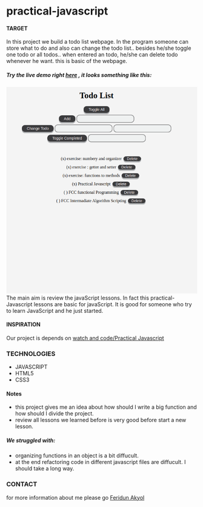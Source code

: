 # practical-javascript
#### TARGET
In this project we build a todo list webpage.
In the program someone can store what to do and also can change the todo list.. besides he/she toggle one todo or all todos..
when entered an todo, he/she can delete todo whenever he want. this is basic of the webpage.
##### Try the live demo right [here](https://feridunakyol.github.io/practical-javascript/) , it looks something like this:
![](https://raw.githubusercontent.com/feridunAKYOL/practical-javascript/master/todoList.png)
The main aim is review the javaScript lessons. In fact this practical-Javascript lessons are basic for javaScript. It is good for someone who try to learn JavaScript and he just started. 
#### INSPIRATION
Our project is depends on [watch and code/Practical Javascript](https://watchandcode.com/p/practical-javascript) 



### TECHNOLOGIES
- JAVASCRIPT
- HTML5
- CSS3

#### Notes

* this project gives me an idea about how should I write a big function and how should I divide the project.
* review all lessons we learned before is very good before start a new lesson.

##### We struggled with:

* organizing functions in an object is a bit diffucult.
* at the end refactoring code in different javascript files are diffucult. I should take a long way. 

### CONTACT
for more information about me please go [Feridun Akyol](https://feridunakyol.github.io)


